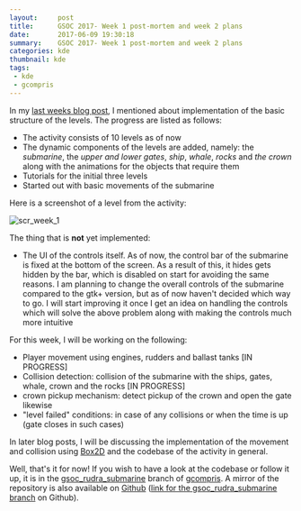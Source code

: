 ```yaml
---
layout:     post
title:      GSOC 2017- Week 1 post-mortem and week 2 plans
date:       2017-06-09 19:30:18
summary:    GSOC 2017- Week 1 post-mortem and week 2 plans
categories: kde
thumbnail: kde
tags:
 - kde
 - gcompris
---
```


In my [last weeks blog post](http://rudranilbasu.me/blog/kde/2017/05/29/Start-of-Coding-period/), I mentioned about implementation of the basic structure of the levels. The progress are listed as follows: 

* The activity consists of 10 levels as of now
* The dynamic components of the levels are added, namely: the *submarine*, the *upper and lower gates*, *ship*, *whale*, *rocks* and *the crown* along with the animations for the objects that require them
* Tutorials for the initial three levels
* Started out with basic movements of the submarine

Here is a screenshot of a level from the activity: 

![scr_week_1](https://community.kde.org/images.community/9/9e/Submarine_2017_06_05.png)

The thing that is **not** yet implemented:
* The UI of the controls itself. As of now, the control bar of the submarine is fixed at the bottom of the screen. As a result of this, it hides gets hidden by the bar, which is disabled on start for avoiding the same reasons. I am planning to change the overall controls of the submarine compared to the gtk+ version, but as of now haven't decided which way to go. I will start improving it once I get an idea on handling the controls which will solve the above problem along with making the controls much more intuitive

For this week, I will be working on the following:
* Player movement using engines, rudders and ballast tanks [IN PROGRESS]
* Collision detection: collision of the submarine with the ships, gates, whale, crown and the rocks [IN PROGRESS]
* crown pickup mechanism: detect pickup of the crown and open the gate likewise
* "level failed" conditions: in case of any collisions or when the time is up (gate closes in such cases)

In later blog posts, I will be discussing the implementation of the movement and collision using [Box2D](http://box2d.org/) and the codebase of the activity in general.

Well, that's it for now! If you wish to have a look at the codebase or follow it up, it is in the [gsoc_rudra_submarine](https://cgit.kde.org/gcompris.git/log/?h=gsoc_rudra_submarine) branch of [gcompris](https://cgit.kde.org/gcompris.git/). A mirror of the repository is also available on [Github](https://github.com/gcompris/GCompris-qt) ([link for the gsoc_rudra_submarine branch](https://github.com/gcompris/GCompris-qt/tree/gsoc_rudra_submarine) on Github).
